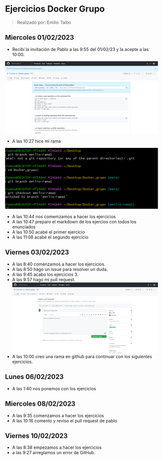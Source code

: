 # Ejercicios Docker Grupo
> Realizado por: Emilio Taibo

## Miercoles 01/02/2023

- Recibí la invitación de Pablo a las 9:55 del 01/02/23 y la acepte a las 10:00.

![](assets/CP1.png)

- A las 10:27 hice mi rama

![](assets/CP2.png)

- A las 10:44 nos comemzamos a hacer los ejercicios
- A las 10:47 preparo el markdown de los ejercios con todos los enunciados
- A las 10:50 acabé el primer ejercicio
- A las 11:08 acabé el segundo ejercicio

## Viernes 03/02/2023

- A las 8:40 comenzamos a hacer los ejercicios.
- A las 8:50 hago un issue para resolver un duda. 
- A las 9:45 acabo los ejercicios 3.
- A las 9:57 hago mi pull request.
![](assets/CP3.PNG)
- A las 10:00 creo una rama en github para continuar con los siguientes ejercicios.

## Lunes 06/02/2023
- A las 1:40 nos ponemos con los ejercicios

## Miercoles 08/02/2023

- A las 9:35 comenzamos a hacer los ejercicios
- A las 10:16 comento y reviso el pull request de pablo

## Viernes 10/02/2023
- A las 8:38 empezamos a hacer los ejercicios
- a las 9:27 arreglamos un error de GitHub.